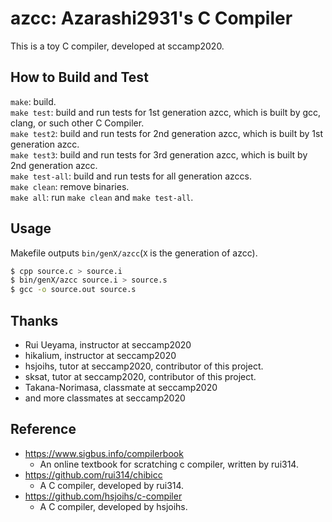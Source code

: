# azcc: Azarashi2931's C Compiler
This is a toy C compiler, developed at sccamp2020.

## How to Build and Test
`make`: build.  
`make test`: build and run tests for 1st generation azcc, which is built by gcc, clang, or such other C Compiler.  
`make test2`: build and run tests for 2nd generation azcc, which is built by 1st generation azcc.  
`make test3`: build and run tests for 3rd generation azcc, which is built by 2nd generation azcc.  
`make test-all`: build and run tests for all generation azccs.  
`make clean`: remove binaries.  
`make all`: run `make clean` and `make test-all`.  

## Usage
Makefile outputs `bin/genX/azcc`(`X` is the generation of azcc).  
```sh
$ cpp source.c > source.i
$ bin/genX/azcc source.i > source.s
$ gcc -o source.out source.s
```

## Thanks
+ Rui Ueyama, instructor at seccamp2020
+ hikalium, instructor at seccamp2020
+ hsjoihs, tutor at seccamp2020, contributor of this project.
+ sksat, tutor at seccamp2020, contributor of this project.
+ Takana-Norimasa, classmate at seccamp2020
+ and more classmates at seccamp2020

## Reference
+ https://www.sigbus.info/compilerbook
  + An online textbook for scratching c compiler, written by rui314.
+ https://github.com/rui314/chibicc
  + A C compiler, developed by rui314.
+ https://github.com/hsjoihs/c-compiler
  + A C compiler, developed by hsjoihs.
